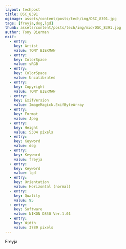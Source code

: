 ```yaml
---
layout: techpost
title: DSC_8391
ogimage: assets/content/posts/tech/img/DSC_8391.jpg
tags: [freyja,dog,lgd]
thumb: assets/content/posts/tech/img/mid/DSC_8391.jpg
author: Tony Bierman
exif:
  - entry:
    key: Artist
    value: TONY BIERMAN
  - entry:
    key: ColorSpace
    value: sRGB
  - entry:
    key: ColorSpace
    value: Uncalibrated
  - entry:
    key: Copyright
    value: TONY BIERMAN
  - entry:
    key: ExifVersion
    value: ImageMagick.ExifByteArray
  - entry:
    key: Format
    value: Jpeg
  - entry:
    key: Height
    value: 5304 pixels
  - entry:
    key: Keyword
    value: dog
  - entry:
    key: Keyword
    value: freyja
  - entry:
    key: Keyword
    value: lgd
  - entry:
    key: Orientation
    value: Horizontal (normal)
  - entry:
    key: Quality
    value: 95
  - entry:
    key: Software
    value: NIKON D850 Ver.1.01     
  - entry:
    key: Width
    value: 3789 pixels
---
```

<p class="h4">Freyja</p>